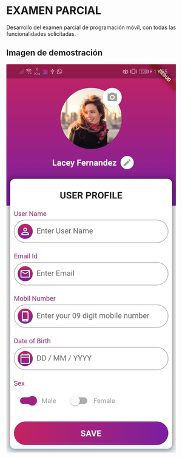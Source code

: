 # EXAMEN PARCIAL

Desarrollo del examen parcial de programación móvil, con todas las funcionalidades solicitadas.

## Imagen de demostración

![alt text](https://github.com/0x4572696368/Parcial-Erich-Echevarria/blob/master/assets/img/result.jpeg?raw=true)
